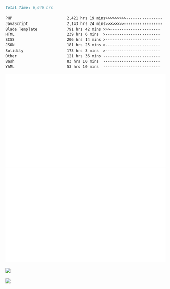 <!--START_SECTION:waka-->

```markdown
Total Time: 6,646 hrs

PHP                        2,421 hrs 19 mins>>>>>>>>>----------------   35.78 %
JavaScript                 2,143 hrs 24 mins>>>>>>>>-----------------   31.67 %
Blade Template             791 hrs 42 mins >>>----------------------   11.70 %
HTML                       239 hrs 6 mins  >------------------------   03.53 %
SCSS                       206 hrs 14 mins >------------------------   03.05 %
JSON                       181 hrs 25 mins >------------------------   02.68 %
Solidity                   173 hrs 3 mins  >------------------------   02.56 %
Other                      121 hrs 36 mins -------------------------   01.80 %
Bash                       83 hrs 10 mins  -------------------------   01.23 %
YAML                       53 hrs 10 mins  -------------------------   00.79 %
```

<!--END_SECTION:waka-->

![](https://raw.githubusercontent.com/DrMaxis/github-stats-transparent/output/generated/overview.svg)
![](https://raw.githubusercontent.com/DrMaxis/github-stats-transparent/output/generated/languages.svg)

![](https://git-readme-stats-drmaxis-projects.vercel.app/api?username=drmaxis&show_icons=true&theme=outrun&count_private=true&show=reviews,discussions_started,discussions_answered,prs_merged,prs_merged_percentage&custom_title=2024%20Github%20Rank)
 
<a href="https://count.getloli.com/"><img src="https://count.getloli.com/get/@:maxis-the-alchemist?theme=rule34"></a>
<!-- https://count.getloli.com/get/@alchemist?theme=rule34 -->
<br>
